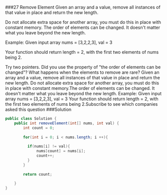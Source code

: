 ###27 Remove Element
Given an array and a value, remove all instances of that value in place and return the new length.

Do not allocate extra space for another array, you must do this in place with constant memory.
The order of elements can be changed. It doesn't matter what you leave beyond the new length.

Example:
Given input array nums = [3,2,2,3], val = 3

Your function should return length = 2, with the first two elements of nums being 2.

Try two pointers.
Did you use the property of "the order of elements can be changed"?
What happens when the elements to remove are rare?
Given an array and a value, remove all instances of that value in place and return the new length.
Do not allocate extra space for another array, you must do this in place with constant memory.The order of elements can be changed. It doesn't matter what you leave beyond the new length.
Example:
Given input array nums = [3,2,2,3], val = 3
Your function should return length = 2, with the first two elements of nums being 2.Subscribe to see which companies asked this question
###Solution
```java
public class Solution {
    public int removeElement(int[] nums, int val) {
        int count = 0;
        
        for(int i = 0; i < nums.length; i ++){
            
          if(nums[i] != val){
              nums[count] = nums[i];
              count++;
          }  
        }
        
        return count;
        
    }
}